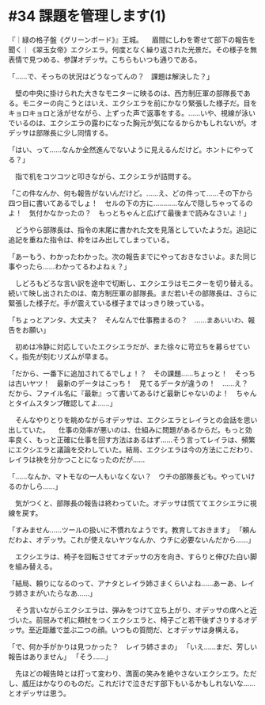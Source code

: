 # #34 課題を管理します(1)
『｜緑の格子盤《グリーンボード》』王城。
　眉間にしわを寄せて部下の報告を聞く｜《翠玉女帝》エクシエラ。何度となく繰り返された光景だ。その様子を無表情で見つめる、参謀オデッサ。こちらもいつも通りである。

「……で、そっちの状況はどうなってんの？　課題は解決した？」

　壁の中央に掛けられた大きなモニターに映るのは、西方制圧軍の部隊長である。モニターの向こうとはいえ、エクシエラを前にかなり緊張した様子だ。目をキョロキョロと泳がせながら、上ずった声で返事をする。……いや、視線が泳いでいるのは、エクシエラの露わになった胸元が気になるからかもしれないが。オデッサは部隊長に少し同情する。

「はい、って……なんか全然進んでないように見えるんだけど。ホントにやってる？」

　指で机をコツコツと叩きながら、エクシエラが詰問する。

「この件なんか、何も報告がないんだけど。……え、どの件って……その下から四つ目に書いてあるでしょ！　セルの下の方に…………なんで隠しちゃってるのよ！　気付かなかったの？　もっとちゃんと広げて最後まで読みなさいよ！」

　どうやら部隊長は、指令の末尾に書かれた文を見落としていたようだ。追記に追記を重ねた指令は、枠をはみ出してしまっている。

「あーもう、わかったわかった。次の報告までにやっておきなさいよ。また同じ事やったら……わかってるわよねぇ？」

　しどろもどろな言い訳を途中で切断し、エクシエラはモニターを切り替える。続いて映し出されたのは、南方制圧軍の部隊長。まだ若いその部隊長は、さらに緊張した様子だ。手が震えている様子まではっきり映っている。

「ちょっとアンタ、大丈夫？　そんなんで仕事務まるの？　……まあいいわ、報告をお願い」

　初めは冷静に対応していたエクシエラだが、また徐々に苛立ちを募らせていく。指先が刻むリズムが早まる。

「だから、一番下に追加されてるでしょ！？　その課題……ちょっと！　そっちは古いヤツ！　最新のデータはこっち！　見てるデータが違うの！　……え？　だから、ファイル名に『最新』って書いてあるけど最新じゃないのよ！　ちゃんとタイムスタンプ確認してよ……」

　そんなやりとりを眺めながらオデッサは、エクシエラとレイラとの会話を思い出していた。
　仕事の効率が悪いのは、仕組みに問題があるからだ。もっと効率良く、もっと正確に仕事を回す方法はあるはず……そう言ってレイラは、頻繁にエクシエラと議論を交わしていた。結局、エクシエラは今の方法にこだわり、レイラは袂を分かつことになったのだが……

「……なんか、マトモなの一人もいなくない？　ウチの部隊長ども。やっていけるのかしら……」

　気がつくと、部隊長の報告は終わっていた。オデッサは慌ててエクシエラに視線を戻す。

「すみません……ツールの扱いに不慣れなようです。教育しておきます」
「頼んだわよ、オデッサ。これが使えないヤツなんか、ウチに必要ないんだから……」

　エクシエラは、椅子を回転させてオデッサの方を向き、すらりと伸びた白い脚を組み替える。

「結局、頼りになるのって、アナタとレイラ姉さまくらいよね……あーあ、レイラ姉さまがいたらなあ……」

　そう言いながらエクシエラは、弾みをつけて立ち上がり、オデッサの席へと近づいた。前屈みで机に頬杖をつくエクシエラと、椅子ごと若干後ずさりするオデッサ。至近距離で並ぶ二つの顔。いつもの質問だ、とオデッサは身構える。

「で、何か手がかりは見つかった？　レイラ姉さまの」
「いえ……まだ、芳しい報告はありません」
「そう……」

　先ほどの報告時とは打って変わり、満面の笑みを絶やさないエクシエラ。ただし、威圧はかなりのものだ。これだけで泣きだす部下もいるかもしれないな……とオデッサは思う。